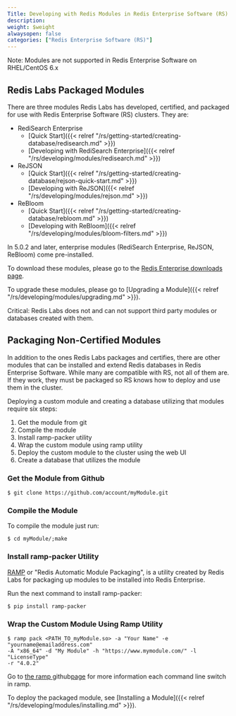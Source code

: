 ```yaml
---
Title: Developing with Redis Modules in Redis Enterprise Software (RS)
description: 
weight: $weight
alwaysopen: false
categories: ["Redis Enterprise Software (RS)"]
---
```

Note: Modules are not supported in Redis Enterprise Software on
RHEL/CentOS 6.x

## Redis Labs Packaged Modules

There are three modules Redis Labs has developed, certified, and
packaged for use with Redis Enterprise Software (RS) clusters. They are:

- RediSearch Enterprise
  - [Quick
        Start]({{< relref "/rs/getting-started/creating-database/redisearch.md" >}})
  - [Developing with RediSearch
        Enterprise]({{< relref "/rs/developing/modules/redisearch.md" >}})
- ReJSON
  - [Quick
        Start]({{< relref "/rs/getting-started/creating-database/rejson-quick-start.md" >}})
  - [Developing
        with ReJSON]({{< relref "/rs/developing/modules/rejson.md" >}})
- ReBloom
  - [Quick
        Start]({{< relref "/rs/getting-started/creating-database/rebloom.md" >}})
  - [Developing with
        ReBloom]({{< relref "/rs/developing/modules/bloom-filters.md" >}})

In 5.0.2 and later, enterprise modules (RediSearch Enterprise, ReJSON,
ReBloom) come pre-installed.

To download these modules, please go to the [Redis Enterprise downloads
page](https://redislabs.com/products/redis-pack/downloads/).

To upgrade these modules, please go to [Upgrading a
Module]({{< relref "/rs/developing/modules/upgrading.md" >}}).

Critical: Redis Labs does not and can not support third party modules or
databases created with them.

## Packaging Non-Certified Modules

In addition to the ones Redis Labs packages and certifies, there are
other modules that can be installed and extend Redis databases in Redis
Enterprise Software. While many are compatible with RS, not all of them
are. If they work, they must be packaged so RS knows how to deploy and
use them in the cluster.

Deploying a custom module and creating a database utilizing that modules
require six steps:

1. Get the module from git
1. Compile the module
1. Install ramp-packer utility
1. Wrap the custom module using ramp utility
1. Deploy the custom module to the cluster using the web UI
1. Create a database that utilizes the module

### Get the Module from Github

```src
$ git clone https://github.com/account/myModule.git
```

### Compile the Module

To compile the module just run:

```src
$ cd myModule/;make
```

### Install ramp-packer Utility

[RAMP](https://github.com/RedisLabs/RAMP) or "Redis Automatic Module
Packaging", is a utility created by Redis Labs for packaging up modules
to be installed into Redis Enterprise.

Run the next command to install ramp-packer:

```src
$ pip install ramp-packer
```

### Wrap the Custom Module Using Ramp Utility

```src
$ ramp pack <PATH_TO_myModule.so> -a "Your Name" -e "yourname@emailaddress.com" 
-A "x86_64" -d "My Module" -h "https://www.mymodule.com/" -l "LicenseType" 
-r "4.0.2"
```

Go to [the
ramp ](https://github.com/RedisLabs/RAMP)github[page](https://github.com/RedisLabs/RAMP)
for more information each command line switch in ramp.

To deploy the packaged module, see [Installing a
Module]({{< relref "/rs/developing/modules/installing.md" >}}).
